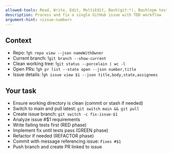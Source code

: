 ```yaml
---
allowed-tools: Read, Write, Edit, MultiEdit, Bash(git:*), Bash(npm test:*), Bash(pytest:*), Bash(go test:*), Bash(make test:*), mcp__github__get_issue, mcp__github__update_issue, mcp__github__create_pull_request, TodoWrite
description: Process and fix a single GitHub issue with TDD workflow
argument-hint: <issue-number>
---
```


## Context

- Repo: !`gh repo view --json nameWithOwner`
- Current branch: !`git branch --show-current`
- Clean working tree: !`git status --porcelain | wc -l`
- Open PRs: !`gh pr list --state open --json number,title`
- Issue details: !`gh issue view $1 --json title,body,state,assignees`

## Your task

- Ensure working directory is clean (commit or stash if needed)
- Switch to main and pull latest: `git switch main && git pull`
- Create issue branch: `git switch -c fix-issue-$1`
- Analyze issue #$1 requirements
- Write failing tests first (RED phase)
- Implement fix until tests pass (GREEN phase)
- Refactor if needed (REFACTOR phase)
- Commit with message referencing issue: `Fixes #$1`
- Push branch and create PR linked to issue
